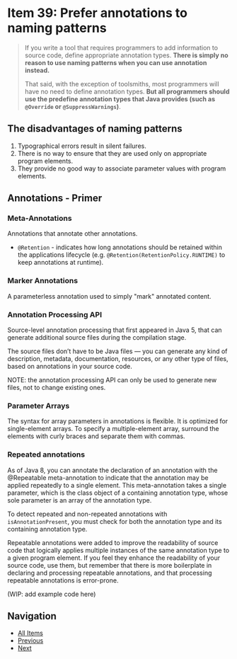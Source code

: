 # Item 39: Prefer annotations to naming patterns

> If you write a tool that requires programmers to add information to source code, define appropriate annotation types. **There is simply no reason to use naming patterns when you can use annotation instead.**
>
> That said, with the exception of toolsmiths, most programmers will have no need to define annotation types. **But all programmers should use the predefine annotation types that Java provides (such as `@Override` or `@SuppressWarnings`)**.

## The disadvantages of naming patterns

1. Typographical errors result in silent failures.
2. There is no way to ensure that they are used only on appropriate program elements.
3. They provide no good way to associate parameter values with program elements.

## Annotations - Primer

### Meta-Annotations

Annotations that annotate other annotations.

- `@Retention` - indicates how long annotations should be retained within the applications lifecycle (e.g. `@Retention(RetentionPolicy.RUNTIME)` to keep annotations at runtime).

### Marker Annotations

A parameterless annotation used to simply "mark" annotated content.

### Annotation Processing API

Source-level annotation processing that first appeared in Java 5, that can generate additional source files during the compilation stage.

The source files don’t have to be Java files — you can generate any kind of description, metadata, documentation, resources, or any other type of files, based on annotations in your source code.

NOTE: the annotation processing API  can only be used to generate new files, not to change existing ones.

### Parameter Arrays

The syntax for array parameters in annotations is flexible. It is optimized for single-element arrays. To specify a multiple-element array, surround the elements with curly braces and separate them with commas.

### Repeated annotations

As of Java 8, you can annotate the declaration of an annotation with the @Repeatable meta-annotation to indicate that the annotation may be applied repeatedly to a single element. This meta-annotation takes a single parameter, which is the class object of a containing annotation type, whose sole parameter is an array of the annotation type.

To detect repeated and non-repeated annotations with `isAnnotationPresent`, you must check for both the annotation type and its containing annotation type.

Repeatable annotations were added to improve the readability of source code that logically applies multiple instances of the same annotation type to a given program element. If you feel they enhance the readability of your source code, use them, but remember that there is more boilerplate in declaring and processing repeatable annotations, and that processing repeatable annotations is error-prone.

(WIP: add example code here)

## Navigation

- [All Items](../README.md#items)
- [Previous](./item-38-emulate-extensible-enums-with-interfaces.md)
- [Next](./item-39-prefer-annotations-to-naming-patterns.md)
